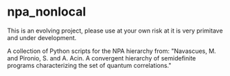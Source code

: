 # npa_nonlocal

This is an evolving project, please use at your own risk at it is very primitave and under development. 

A collection of Python scripts for the NPA hierarchy from: "Navascues, M. and Pironio, S. and A. Acin. A convergent hierarchy of semidefinite programs characterizing the set of  quantum correlations."
